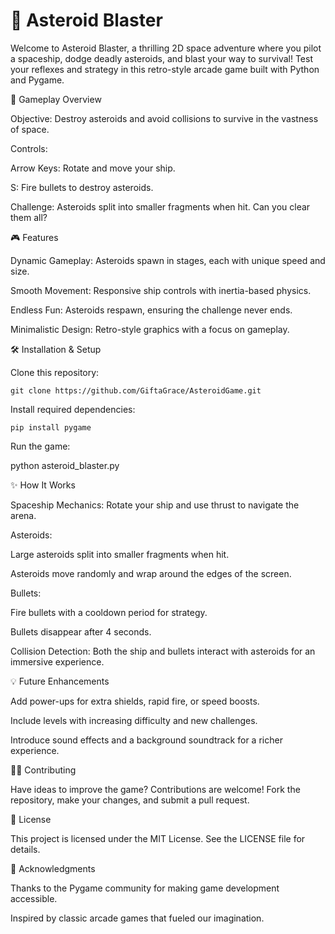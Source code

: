 # 🚀 Asteroid Blaster

Welcome to Asteroid Blaster, a thrilling 2D space adventure where you pilot a spaceship, dodge deadly asteroids, and blast your way to survival! Test your reflexes and strategy in this retro-style arcade game built with Python and Pygame.

🌌 Gameplay Overview

Objective: Destroy asteroids and avoid collisions to survive in the vastness of space.

Controls:

Arrow Keys: Rotate and move your ship.

S: Fire bullets to destroy asteroids.

Challenge: Asteroids split into smaller fragments when hit. Can you clear them all?

🎮 Features

Dynamic Gameplay: Asteroids spawn in stages, each with unique speed and size.

Smooth Movement: Responsive ship controls with inertia-based physics.

Endless Fun: Asteroids respawn, ensuring the challenge never ends.

Minimalistic Design: Retro-style graphics with a focus on gameplay.

🛠 Installation & Setup

Clone this repository:
```
git clone https://github.com/GiftaGrace/AsteroidGame.git
```
Install required dependencies:
```
pip install pygame
```
Run the game:

python asteroid_blaster.py

✨ How It Works

Spaceship Mechanics: Rotate your ship and use thrust to navigate the arena.

Asteroids:

Large asteroids split into smaller fragments when hit.

Asteroids move randomly and wrap around the edges of the screen.

Bullets:

Fire bullets with a cooldown period for strategy.

Bullets disappear after 4 seconds.

Collision Detection: Both the ship and bullets interact with asteroids for an immersive experience.

💡 Future Enhancements

Add power-ups for extra shields, rapid fire, or speed boosts.

Include levels with increasing difficulty and new challenges.

Introduce sound effects and a background soundtrack for a richer experience.


👩‍💻 Contributing

Have ideas to improve the game? Contributions are welcome! Fork the repository, make your changes, and submit a pull request.

📝 License

This project is licensed under the MIT License. See the LICENSE file for details.

🌟 Acknowledgments

Thanks to the Pygame community for making game development accessible.

Inspired by classic arcade games that fueled our imagination.
